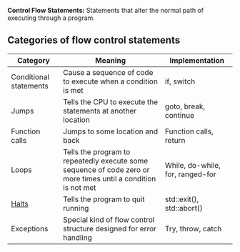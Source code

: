 **Control Flow Statements:** Statements that alter the normal path of executing through a program.

## Categories of flow control statements
| Category               | Meaning                                                                                                       | Implementation                   |
|------------------------|---------------------------------------------------------------------------------------------------------------|----------------------------------|
| Conditional statements | Cause a sequence of code to execute when a condition is met                                                   | if, switch                       |
| Jumps                  | Tells the CPU to execute the statements at another location                                                   | goto, break, continue            |
| Function calls         | Jumps to some location and back                                                                               | Function calls, return           |
| Loops                  | Tells the program to repeatedly execute some sequence of code zero or more times until a condition is not met | While, do-while, for, ranged-for |
| [Halts](7.11%20-%20Halts.md)                  | Tells the program to quit running                                                                             | std::exit(), std::abort()        |
| Exceptions             | Special kind of flow control structure designed for error handling                                            | Try, throw, catch                |
